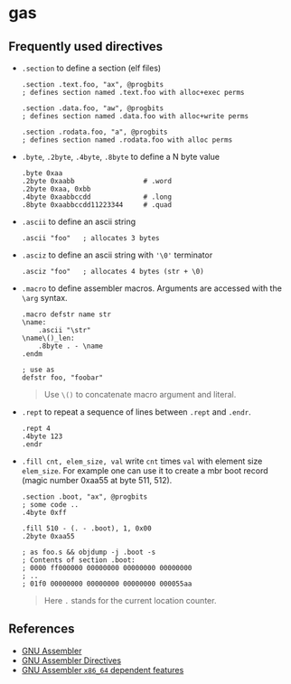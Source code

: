 # gas

## Frequently used directives
- `.section` to define a section (elf files)
  ```x86asm
  .section .text.foo, "ax", @progbits
  ; defines section named .text.foo with alloc+exec perms

  .section .data.foo, "aw", @progbits
  ; defines section named .data.foo with alloc+write perms

  .section .rodata.foo, "a", @progbits
  ; defines section named .rodata.foo with alloc perms
  ```
- `.byte`, `.2byte`, `.4byte`, `.8byte` to define a N byte value
  ```x86asm
  .byte 0xaa
  .2byte 0xaabb                 # .word
  .2byte 0xaa, 0xbb
  .4byte 0xaabbccdd             # .long
  .8byte 0xaabbccdd11223344     # .quad
  ```
- `.ascii` to define an ascii string
  ```x86asm
  .ascii "foo"   ; allocates 3 bytes
  ```
- `.asciz` to define an ascii string with `'\0'` terminator
  ```x86asm
  .asciz "foo"   ; allocates 4 bytes (str + \0)
  ```
- `.macro` to define assembler macros. Arguments are accessed with the
  `\arg` syntax.
  ```x86asm
  .macro defstr name str
  \name:
      .ascii "\str"
  \name\()_len:
      .8byte . - \name
  .endm

  ; use as
  defstr foo, "foobar"
  ```
  > Use `\()` to concatenate macro argument and literal.
- `.rept` to repeat a sequence of lines between `.rept` and `.endr`.
  ```x86asm
  .rept 4
  .4byte 123
  .endr
  ```
- `.fill cnt, elem_size, val` write `cnt` times `val` with element size `elem_size`. For example one can use it to create a mbr boot record (magic number 0xaa55 at byte 511, 512).
  ```x86asm
  .section .boot, "ax", @progbits
  ; some code ..
  .4byte 0xff

  .fill 510 - (. - .boot), 1, 0x00
  .2byte 0xaa55

  ; as foo.s && objdump -j .boot -s
  ; Contents of section .boot:
  ; 0000 ff000000 00000000 00000000 00000000
  ; ..
  ; 01f0 00000000 00000000 00000000 000055aa
  ```
  > Here `.` stands for the current location counter.

## References
- [GNU Assembler][gas_doc]
- [GNU Assembler Directives][gas_directives]
- [GNU Assembler `x86_64` dependent features][gas_x86_64]

[gas_doc]: https://sourceware.org/binutils/docs/as
[gas_directives]: https://sourceware.org/binutils/docs/as/Pseudo-Ops.html#Pseudo-Ops
[gas_x86_64]: https://sourceware.org/binutils/docs/as/i386_002dDependent.html
